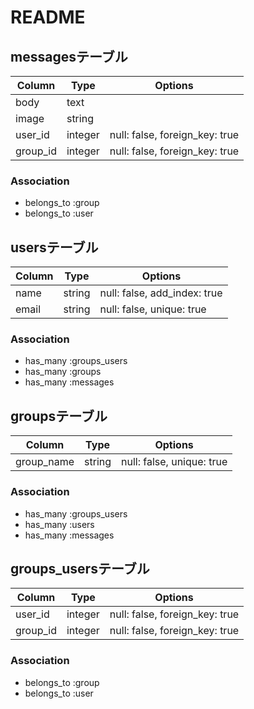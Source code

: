 # README

## messagesテーブル

|Column|Type|Options|
|------|----|-------|
|body | text
|image | string
|user_id|integer|null: false, foreign_key: true|
|group_id|integer|null: false, foreign_key: true|

### Association
- belongs_to :group
- belongs_to :user
 

 ## usersテーブル

|Column|Type|Options|
|------|----|-------|
|name|string|null: false, add_index: true|
|email|string|null: false, unique: true|

### Association
- has_many :groups_users
- has_many :groups
- has_many :messages


## groupsテーブル

|Column|Type|Options|
|------|----|-------|
|group_name|string|null: false, unique: true|

### Association
- has_many :groups_users
- has_many :users
- has_many :messages


## groups_usersテーブル

|Column|Type|Options|
|------|----|-------|
|user_id|integer|null: false, foreign_key: true|
|group_id|integer|null: false, foreign_key: true|

### Association
- belongs_to :group
- belongs_to :user
